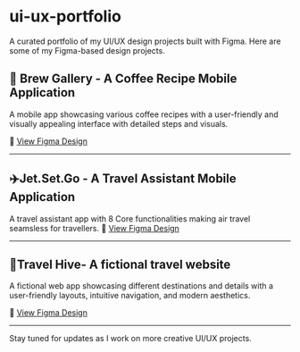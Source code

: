 # ui-ux-portfolio
A curated portfolio of my UI/UX design projects built with Figma.
Here are some of my Figma-based design projects.

## 🧋 Brew Gallery - A Coffee Recipe Mobile Application
A mobile app showcasing various coffee recipes with a user-friendly and visually appealing interface with detailed steps and visuals.

🔗 [View Figma Design](https://www.figma.com/proto/2Wclk1FWrXlwsIj8UbFkPu/Brew-Gallery?node-id=183-856&t=2onbiNRxKFwqcJNH-1&scaling=scale-down&content-scaling=fixed&page-id=0%3A1&starting-point-node-id=59%3A16)

---

## ✈️Jet.Set.Go - A Travel Assistant Mobile Application
A travel assistant app with 8 Core functionalities making air travel seamsless for travellers. 
🔗 [View Figma Design](https://www.figma.com/proto/RCCvRH1orJUYcNp9ddK4EX/Jet-Set-Go-UI?node-id=2002-1991&p=f&t=oBcoqK0GvAg5g7eF-1&scaling=scale-down&content-scaling=fixed&page-id=0%3A1&starting-point-node-id=2002%3A1991)

---

## 🧳Travel Hive- A fictional travel website
A fictional web app showcasing different destinations and details with a user-friendly layouts, intuitive navigation, and modern aesthetics.

🔗 [View Figma Design](https://www.figma.com/proto/IuUO2Vdl5dKKzJij3F5rXA/Travel-Hive-Prototype?node-id=307-1847&p=f&t=pkCPClPZjtknaAcg-1&scaling=min-zoom&content-scaling=fixed&page-id=0%3A1&starting-point-node-id=307%3A1847)

---

Stay tuned for updates as I work on more creative UI/UX projects.
